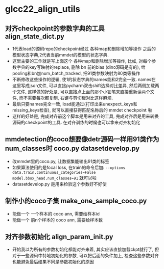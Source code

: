 # glcc22_align_utils

## 对齐checkpoint的参数字典的工具 align_state_dict.py  
- 1代表load的源码repo的checkpoint经过 各种map和删除增加等操作 之后的模型状态字典,2代表当前mmdet的模型的状态字典.
- 这里主要的工作就是写上面这个 各种map和删除增加等操作, 比如, 对每个参数字典的key写映射的replace, 删除 bn 前的bias (dino源码是有的), 给pooling和bn加num_batch_tracked, 把91类参数映射为80类等操作
- 不断修改这些操作的逻辑, 使1的状态字典的names能和2完全一致. names在这里写成json文件, 可以直接pycharm双击shift选择对比差异, 然后两侧加载两个文件, 这样做的好处是, 可以直接点上面的那个小铅笔来直接重新读两个文件, 而不需要每次都复制, 右键与剪切板对比这样麻烦.
- 最后只要names完全一致, load能通过(打印出来unexpect_keys和missing_keys检查), 就可以直接获得匹配名称后的 mmdet checkpoint 啦
- 这样的好处是, 完成对齐前这个脚本是用来对齐的工具, 完成对齐后是用来转换源码的checkpoint的工具. 在对齐训练的时候也可以拿来对齐初始化

## mmdetection的coco想要像detr源码一样用91类作为num_classes时 coco.py datasetdevelop.py
- 改mmdet里的coco.py, 让数据集能输出91类的标签
- 如果算法使用的是focal loss, 在train的命令后加: `--options data.train.continuous_categories=False model.bbox_head.num_classes=91` 就可以啦
- datasetdevelop.py 是用来检验这个参数好不好使

## 制作小的coco子集 make_one_sample_coco.py 
- 能做一个 一个样本的 coco ann, 需要给样本id
- 能做一个 前n个样本的 coco ann, 需要给样本数

## 对齐参数初始化 align_param_init.py
- 开始我以为所有的参数初始化都能对齐来着, 其实应该直接加载ckpt就行了, 但对于一些源码中特地初始化的参数, 可以把后面的条件加上, 检查这些参数对齐也能避免最后结果不同是参数初始化的原因
